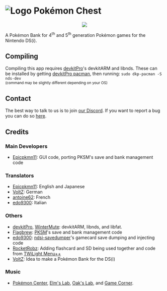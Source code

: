 # ![Logo](https://raw.githubusercontent.com/Universal-Team/pkmn-chest/master/resources/icon.png) Pokémon Chest
<p align="center">
  <a href="https://dev.azure.com/Universal-Team/Builds/_build?definitionId=4">
  <img src="https://dev.azure.com/Universal-Team/Builds/_apis/build/status/Universal-Team.pkmn-chest?branchName=master">
  </a>
</p>

A Pokémon Bank for 4<sup>th</sup> and 5<sup>th</sup> generation Pokémon games for the Nintendo DS(i).

## Compiling
Compiling this app requires [devkitPro](https://devkitpro.org)'s devkitARM and libnds.
These can be installed by getting [devkitPro pacman](https://devkitpro.org/wiki/devkitPro_pacman), then running:
`sudo dkp-pacman -S nds-dev`<br/>
<sup>(command may be slightly different depending on your OS)</sup>

## Contact
The best way to talk to us is to join [our Discord](https://discord.gg/KDJCfGF).
If you want to report a bug you can do so [here](https://github.com/Universal-Team/pkmn-chest/issues/new/choose).

## Credits
### Main Developers
- [Epicpkmn11](https://github.com/Epicpkmn11): GUI code, porting PKSM's save and bank management code
### Translators
- [Epicpkmn11](https://github.com/Epicpkmn11): English and Japanese
- [VoltZ](https://github.com/SuperSaiyajinVoltZ): German
- [antoine62](https://github.com/antoine62): French
- [edo9300](https://github.com/edo9300): Italian
### Others
- [devkitPro](https://github.com/devkitPro), [WinterMute](https://github.com/WinterMute): devkitARM, libnds, and libfat.
- [Flagbrew](https://github.com/FlagBrew): [PKSM](https://github.com/FlagBrew/PKSM)'s save and bank management code
- [edo9300](https://github.com/edo9300): [ndsi-savedumper](https://github.com/edo9300/ndsi-savedumper)'s gamecard save dumping and injecting code
- [RocketRobz](https://github.com/RocketRobz): Adding flashcard and SD being used together and code from [TWiLight Menu++](https://github.com/DS-Homebrew/TWiLightMenu)
- [VoltZ](https://github.com/SuperSaiyajinVoltZ): Idea to make a Pokémon Bank for the DS(i)
### Music
- [Pokémon Center](https://modarchive.org/index.php?request=view_by_moduleid&query=181718), [Elm's Lab](https://modarchive.org/index.php?request=view_by_moduleid&query=181711), [Oak's Lab](https://modarchive.org/index.php?request=view_by_moduleid&query=181717), and [Game Corner](https://modarchive.org/index.php?request=view_by_moduleid&query=181756).
